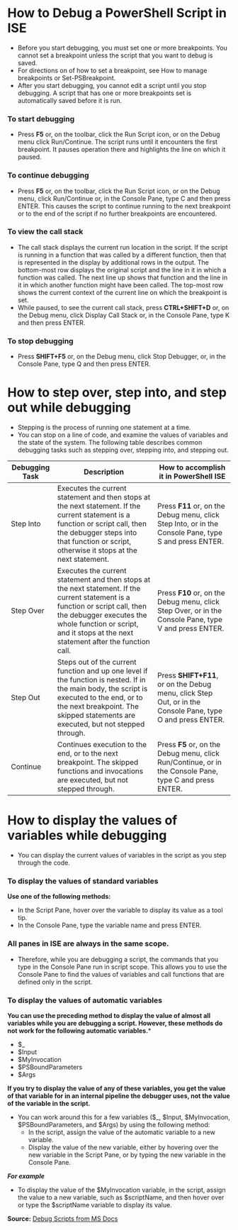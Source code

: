 # How to Debug a PowerShell Script in ISE

- Before you start debugging, you must set one or more breakpoints. You cannot set a breakpoint unless the script that you want to debug is saved. 
- For directions on of how to set a breakpoint, see How to manage breakpoints or Set-PSBreakpoint. 
- After you start debugging, you cannot edit a script until you stop debugging. A script that has one or more breakpoints set is automatically saved before it is run.

### To start debugging
- Press **F5** or, on the toolbar, click the Run Script icon, or on the Debug menu click Run/Continue. The script runs until it encounters the first breakpoint. It pauses operation there and highlights the line on which it paused.

### To continue debugging
- Press **F5** or, on the toolbar, click the Run Script icon, or on the Debug menu, click Run/Continue or, in the Console Pane, type C and then press ENTER. This causes the script to continue running to the next breakpoint or to the end of the script if no further breakpoints are encountered.

### To view the call stack
- The call stack displays the current run location in the script. If the script is running in a function that was called by a different function, then that is represented in the display by additional rows in the output. The bottom-most row displays the original script and the line in it in which a function was called. The next line up shows that function and the line in it in which another function might have been called. The top-most row shows the current context of the current line on which the breakpoint is set.
- While paused, to see the current call stack, press **CTRL+SHIFT+D** or, on the Debug menu, click Display Call Stack or, in the Console Pane, type K and then press ENTER.

### To stop debugging
- Press **SHIFT+F5** or, on the Debug menu, click Stop Debugger, or, in the Console Pane, type Q and then press ENTER.

# How to step over, step into, and step out while debugging

- Stepping is the process of running one statement at a time. 
- You can stop on a line of code, and examine the values of variables and the state of the system. The following table describes common debugging tasks such as stepping over, stepping into, and stepping out.

|Debugging Task |	Description |	How to accomplish it in PowerShell ISE|
|---|---|---|
|Step Into	|Executes the current statement and then stops at the next statement. If the current statement is a function or script call, then the debugger steps into that function or script, otherwise it stops at the next statement.	|Press **F11** or, on the Debug menu, click Step Into, or in the Console Pane, type S and press ENTER.|
|Step Over	|Executes the current statement and then stops at the next statement. If the current statement is a function or script call, then the debugger executes the whole function or script, and it stops at the next statement after the function call.	|Press **F10** or, on the Debug menu, click Step Over, or in the Console Pane, type V and press ENTER.|
|Step Out	|Steps out of the current function and up one level if the function is nested. If in the main body, the script is executed to the end, or to the next breakpoint. The skipped statements are executed, but not stepped through.	|Press **SHIFT+F11**, or on the Debug menu, click Step Out, or in the Console Pane, type O and press ENTER.|
|Continue	|Continues execution to the end, or to the next breakpoint. The skipped functions and invocations are executed, but not stepped through.	|Press **F5** or, on the Debug menu, click Run/Continue, or in the Console Pane, type C and press ENTER.|

# How to display the values of variables while debugging
- You can display the current values of variables in the script as you step through the code.

### To display the values of standard variables
**Use one of the following methods:**
- In the Script Pane, hover over the variable to display its value as a tool tip.
- In the Console Pane, type the variable name and press ENTER.

### All panes in ISE are always in the same scope. 
- Therefore, while you are debugging a script, the commands that you type in the Console Pane run in script scope. This allows you to use the Console Pane to find the values of variables and call functions that are defined only in the script.

### To display the values of automatic variables
**You can use the preceding method to display the value of almost all variables while you are debugging a script. However, these methods do not work for the following automatic variables.***

- $_
- $Input
- $MyInvocation
- $PSBoundParameters
- $Args

**If you try to display the value of any of these variables, you get the value of that variable for in an internal pipeline the debugger uses, not the value of the variable in the script.** 
- You can work around this for a few variables ($_, $Input, $MyInvocation, $PSBoundParameters, and $Args) by using the following method:
  - In the script, assign the value of the automatic variable to a new variable.
  - Display the value of the new variable, either by hovering over the new variable in the Script Pane, or by typing the new variable in the Console Pane.

***For example***
- To display the value of the $MyInvocation variable, in the script, assign the value to a new variable, such as $scriptName, and then hover over or type the $scriptName variable to display its value.

**Source:** [Debug Scripts from MS Docs](https://docs.microsoft.com/en-us/powershell/scripting/components/ise/how-to-debug-scripts-in-windows-powershell-ise?view=powershell-7)
